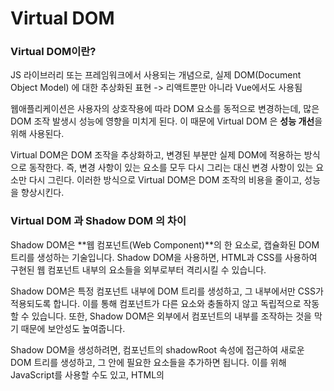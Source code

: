 # Virtual DOM

### Virtual DOM이란?

JS 라이브러리 또는 프레임워크에서 사용되는 개념으로, 실제 DOM(Document Object Model) 에 대한 추상화된 표현
-> 리액트뿐만 아니라 Vue에서도 사용됨

웹애플리케이션은 사용자의 상호작용에 따라 DOM 요소를 동적으로 변경하는데, 많은 DOM 조작 발생시 성능에 영향을 미치게 된다. 이 때문에 Virtual DOM 은 **성능 개선**을 위해 사용된다.

Virtual DOM은 DOM 조작을 추상화하고, 변경된 부분만 실제 DOM에 적용하는 방식으로 동작한다. 즉, 변경 사항이 있는 요소를 모두 다시 그리는 대신 변경 사항이 있는 요소만 다시 그린다. 이러한 방식으로 Virtual DOM은 DOM 조작의 비용을 줄이고, 성능을 향상시킨다.

### Virtual DOM 과 Shadow DOM 의 차이

Shadow DOM은 **웹 컴포넌트(Web Component)**의 한 요소로, 캡슐화된 DOM 트리를 생성하는 기술입니다. Shadow DOM을 사용하면, HTML과 CSS를 사용하여 구현된 웹 컴포넌트 내부의 요소들을 외부로부터 격리시킬 수 있습니다.

Shadow DOM은 특정 컴포넌트 내부에 DOM 트리를 생성하고, 그 내부에서만 CSS가 적용되도록 합니다. 이를 통해 컴포넌트가 다른 요소와 충돌하지 않고 독립적으로 작동할 수 있습니다. 또한, Shadow DOM은 외부에서 컴포넌트의 내부를 조작하는 것을 막기 때문에 보안성도 높여줍니다.

Shadow DOM을 생성하려면, 컴포넌트의 shadowRoot 속성에 접근하여 새로운 DOM 트리를 생성하고, 그 안에 필요한 요소들을 추가하면 됩니다. 이를 위해 JavaScript를 사용할 수도 있고, HTML의 <template> 태그를 사용하여 마크업을 정의할 수도 있습니다.

Shadow DOM은 웹 컴포넌트의 다른 요소인 Custom Element와 함께 사용될 때 가장 큰 효과를 발휘합니다. Custom Element를 사용하면, 새로운 HTML 요소를 정의하여 사용할 수 있으며, 이 요소는 Shadow DOM과 함께 사용하여 완전히 캡슐화된 컴포넌트를 만들 수 있습니다.
